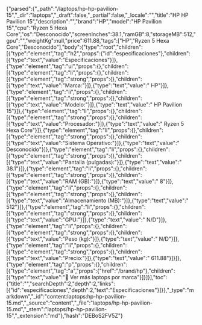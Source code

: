 {"parsed":{"_path":"/laptops/hp-hp-pavilion-15","_dir":"laptops","_draft":false,"_partial":false,"_locale":"","title":"HP HP Pavilion 15","description":"","brand":"HP","model":"HP Pavilion 15","cpu":"Ryzen 5 Hexa Core","os":"Desconocido","screenInches":38.1,"ramGB":8,"storageMB":512,"gpu":"","weightKg":null,"price":611.88,"tags":["HP","Ryzen 5 Hexa Core","Desconocido"],"body":{"type":"root","children":[{"type":"element","tag":"h2","props":{"id":"especificaciones"},"children":[{"type":"text","value":"Especificaciones"}]},{"type":"element","tag":"ul","props":{},"children":[{"type":"element","tag":"li","props":{},"children":[{"type":"element","tag":"strong","props":{},"children":[{"type":"text","value":"Marca:"}]},{"type":"text","value":" HP"}]},{"type":"element","tag":"li","props":{},"children":[{"type":"element","tag":"strong","props":{},"children":[{"type":"text","value":"Modelo:"}]},{"type":"text","value":" HP Pavilion 15"}]},{"type":"element","tag":"li","props":{},"children":[{"type":"element","tag":"strong","props":{},"children":[{"type":"text","value":"Procesador:"}]},{"type":"text","value":" Ryzen 5 Hexa Core"}]},{"type":"element","tag":"li","props":{},"children":[{"type":"element","tag":"strong","props":{},"children":[{"type":"text","value":"Sistema Operativo:"}]},{"type":"text","value":" Desconocido"}]},{"type":"element","tag":"li","props":{},"children":[{"type":"element","tag":"strong","props":{},"children":[{"type":"text","value":"Pantalla (pulgadas):"}]},{"type":"text","value":" 38.1"}]},{"type":"element","tag":"li","props":{},"children":[{"type":"element","tag":"strong","props":{},"children":[{"type":"text","value":"RAM (GB):"}]},{"type":"text","value":" 8"}]},{"type":"element","tag":"li","props":{},"children":[{"type":"element","tag":"strong","props":{},"children":[{"type":"text","value":"Almacenamiento (MB):"}]},{"type":"text","value":" 512"}]},{"type":"element","tag":"li","props":{},"children":[{"type":"element","tag":"strong","props":{},"children":[{"type":"text","value":"GPU:"}]},{"type":"text","value":" N/D"}]},{"type":"element","tag":"li","props":{},"children":[{"type":"element","tag":"strong","props":{},"children":[{"type":"text","value":"Peso (kg):"}]},{"type":"text","value":" N/D"}]},{"type":"element","tag":"li","props":{},"children":[{"type":"element","tag":"strong","props":{},"children":[{"type":"text","value":"Precio:"}]},{"type":"text","value":" 611.88"}]}]},{"type":"element","tag":"p","props":{},"children":[{"type":"element","tag":"a","props":{"href":"/brand/hp"},"children":[{"type":"text","value":"🚀 Ver más laptops por marca"}]}]}],"toc":{"title":"","searchDepth":2,"depth":2,"links":[{"id":"especificaciones","depth":2,"text":"Especificaciones"}]}},"_type":"markdown","_id":"content:laptops:hp-hp-pavilion-15.md","_source":"content","_file":"laptops/hp-hp-pavilion-15.md","_stem":"laptops/hp-hp-pavilion-15","_extension":"md"},"hash":"DEBoS2FV5Z"}